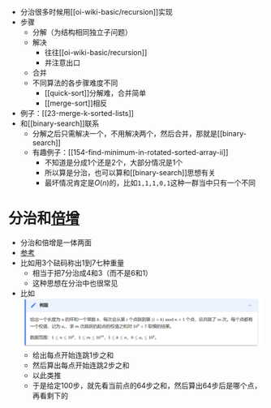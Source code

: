 - 分治很多时候用[[oi-wiki-basic/recursion]]实现
- 步骤
  - 分解（为结构相同独立子问题）
  - 解决
    - 往往[[oi-wiki-basic/recursion]]
    - 并注意出口
  - 合并
  - 不同算法的各步骤难度不同
    - [[quick-sort]]分解难，合并简单
    - [[merge-sort]]相反
- 例子：[[23-merge-k-sorted-lists]]
- 和[[binary-search]]联系
  - 分解之后只需解决一个，不用解决两个，然后合并，那就是[[binary-search]]
  - 有趣例子：[[154-find-minimum-in-rotated-sorted-array-ii]]
    - 不知道是分成1个还是2个，大部分情况是1个
    - 所以算是分治，也可以算和[[binary-search]]思想有关
    - 最坏情况肯定是$O(n)$的，比如`1,1,1,0,1`这种一群当中只有一个不同
# 分治和[倍增](https://oi-wiki.org/basic/binary-lifting/)
- 分治和倍增是一体两面
- [参考](https://oi-wiki.org/basic/binary-lifting/)
- 比如用3个砝码称出1到7七种重量
  - 相当于把7分治成4和3（而不是6和1）
  - 这种思想在分治中也很常见
- 比如 ![](binary-lifting-example.png)
  - 给出每点开始连跳1步之和
  - 然后算出每点开始连跳2步之和
  - 以此类推
  - 于是给定100步，就先看当前点的64步之和，然后算出64步后是哪个点，再看剩下的